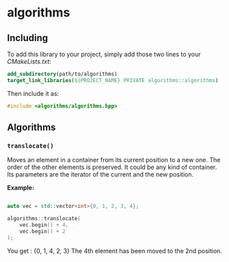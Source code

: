 # algorithms

## Including

To add this library to your project, simply add those two lines to your *CMakeLists.txt*:
```cmake
add_subdirectory(path/to/algorithms)
target_link_libraries(${PROJECT_NAME} PRIVATE algorithms::algorithms)
```

Then include it as:
```cpp
#include <algorithms/algorithms.hpp>
```

## Algorithms

### `translocate()`

Moves an element in a container from its current position to a new one.
The order of the other elements is preserved.
It could be any kind of container. 
Its parameters are the iterator of the current and the new position.

**Example:**

```cpp

auto vec = std::vector<int>{0, 1, 2, 3, 4};

algorithms::translocate(
    vec.begin() + 4,
    vec.begin() + 2
);

```
You get : {0, 1, 4, 2, 3}
The 4th element has been moved to the 2nd position.